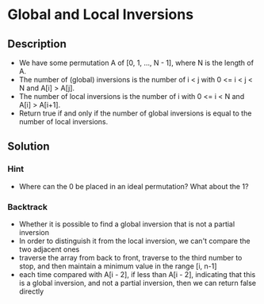 # Global and Local Inversions

## Description

* We have some permutation A of [0, 1, ..., N - 1], where N is the length of A.
* The number of (global) inversions is the number of i < j with 0 <= i < j < N and A[i] > A[j].
* The number of local inversions is the number of i with 0 <= i < N and A[i] > A[i+1].
* Return true if and only if the number of global inversions is equal to the number of local inversions.

## Solution

### Hint

* Where can the 0 be placed in an ideal permutation? What about the 1?

### Backtrack

* Whether it is possible to find a global inversion that is not a partial inversion
* In order to distinguish it from the local inversion, we can't compare the two adjacent ones
* traverse the array from back to front, traverse to the third number to stop, and then maintain a minimum value in the range [i, n-1]
* each time compared with A[i - 2], if less than A[i - 2], indicating that this is a global inversion, and not a partial inversion, then we can return false directly
